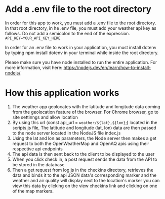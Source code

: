 # Add a .env file to the root directory
In order for this app to work, you must add a .env file to the root directory. In that root directory, in he .env file, you must add your weather api key as follows. Do not add a semicolon to the end of the expression.
`API_KEY=YOUR_API_KEY_HERE`

In order for an .env file to work in your application, you must install dotenv by typing npm install dotenv in your terminal while inside the root directory. 

Please make sure you have node installed to run the entire application. For more information, visit here: https://nodejs.dev/en/learn/how-to-install-nodejs/

# How this application works
1. The weather app geolocates with the latitude and longitude data coming from the geolocation feature of the browser. For Chrome browser, go to site settinngs and allow location
2. By using this url (const api_url = `weather/${lat},${lon}`;) located in the scripts.js file, The latitude and longitude (lat, lon) data are then passed to the node server located in the NodeJS file index.js 
3. Using the lat and lon as parameters, the Node server then makes a get request to both the OpenWeatherMap and OpenAQ apis using their respective api endpoints
4. The api data is then sent back to the client to be displayed to the user
5. When you click check in, a post request sends the data from the API to be stored in the database
6. Then a get request from log.js in the checkins directory, retrieves the data and binds it to the api JSON data's corresponding marker and the weather and air quality will display next to the location's marker you can view this data by clicking on the view checkins link and clicking on one of the map markers. 


